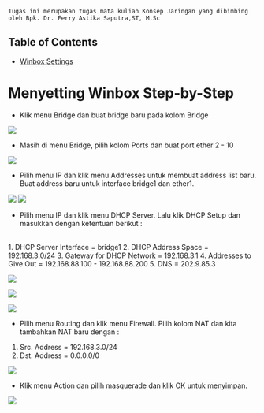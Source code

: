 

`Tugas ini merupakan tugas mata kuliah Konsep Jaringan yang dibimbing oleh Bpk. Dr. Ferry Astika Saputra,ST, M.Sc`

## Table of Contents
- [Winbox Settings](#menyetting-winbox-step-by-step)

# Menyetting Winbox Step-by-Step

- Klik menu Bridge dan buat bridge baru pada kolom Bridge

![](../assets/week3-1.png)

- Masih di menu Bridge, pilih kolom Ports dan buat port ether 2 - 10

![](../assets/week3-2.png)

- Pilih menu IP dan klik menu Addresses untuk membuat address list baru. Buat address baru untuk interface bridge1 dan ether1.

![](../assets/week3-3.png)
![](../assets/week3-4.png)

- Pilih menu IP dan klik menu DHCP Server. Lalu klik DHCP Setup dan masukkan dengan ketentuan berikut :
<br>
1. DHCP Server Interface = bridge1
2. DHCP Address Space = 192.168.3.0/24
3. Gateway for DHCP Network = 192.168.3.1
4. Addresses to Give Out = 192.168.88.100 - 192.168.88.200
5. DNS = 202.9.85.3



![](../assets/week3-5.png)

![](../assets/week3-6.png)

![](../assets/week3-7.png)

- Pilih menu Routing dan klik menu Firewall. Pilih kolom NAT dan kita tambahkan NAT baru dengan :

1. Src. Address = 192.168.3.0/24
2. Dst. Address = 0.0.0.0/0

![](../assets/week3-8.png)

- Klik menu Action dan pilih masquerade dan klik OK untuk menyimpan.

![](../assets/week3-9.png)


